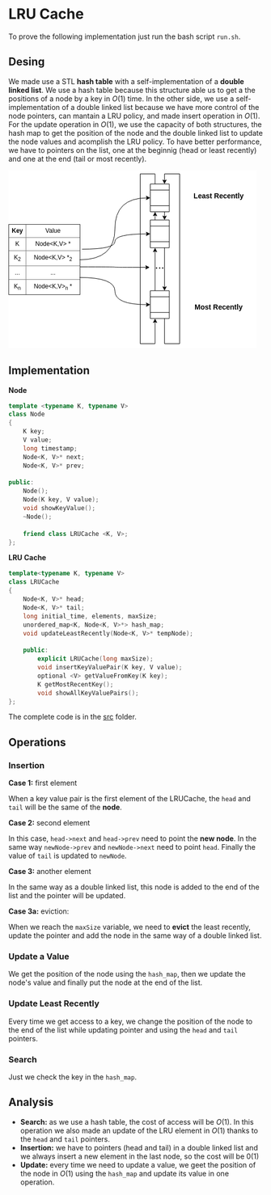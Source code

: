 # LRU Cache

To prove the following implementation just run the bash script `run.sh`. 

## Desing

We made use a STL **hash table** with a self-implementation of a **double linked list**. We use a hash table because this structure able us to get a the positions of a node by a key in $O(1)$ time. In the other side, we use a self-implementation of a double linked list because we have more control of the node pointers, can mantain a LRU policy, and made insert operation in $O(1)$. For the update operation in $O(1)$, we use the capacity of both structures, the hash map to get the position of the node and the double linked list to update the node values and acomplish the LRU policy. To have better performance, we have to pointers on the list, one at the beginnig (head or least recently) and one at the end (tail or most recently).

![design](img/design.drawio.png)

## Implementation

**Node**

```c++
template <typename K, typename V>
class Node 
{
    K key;
    V value;
    long timestamp;
    Node<K, V>* next;
    Node<K, V>* prev;

public:
    Node();
    Node(K key, V value);
    void showKeyValue();
    ~Node();

    friend class LRUCache <K, V>;
};

```

**LRU Cache**

```c++
template<typename K, typename V>
class LRUCache 
{
    Node<K, V>* head;
    Node<K, V>* tail;
    long initial_time, elements, maxSize;
    unordered_map<K, Node<K, V>*> hash_map;
    void updateLeastRecently(Node<K, V>* tempNode);

    public:
        explicit LRUCache(long maxSize);
        void insertKeyValuePair(K key, V value);
        optional <V> getValueFromKey(K key);
        K getMostRecentKey();
        void showAllKeyValuePairs();
};
```
The complete code is in the [src](/src) folder.

## Operations 
### Insertion

**Case 1:** first element

When a key value pair is the first element of the LRUCache, the `head` and `tail` will be the same of the **node**.

**Case 2:** second element

In this case, `head->next` and `head->prev` need to point the **new node**. In the same way `newNode->prev` and `newNode->next` need to point `head`. Finally the value of `tail` is updated to `newNode`.

**Case 3:** another element

In the same way as a double linked list, this node is added to the end of the list and the pointer will be updated.

**Case 3a:** eviction:

When we reach the `maxSize` variable, we need to **evict** the least recently, update the pointer and add the node in the same way of a double linked list.
        

### Update a Value

We get the position of the node using the `hash_map`, then we update the node's value and finally put the node at the end of the list.

### Update Least Recently

Every time we get access to a key, we change the position of the node to the end of the list while updating pointer and using the `head` and `tail` pointers.

### Search

Just we check the key in the `hash_map`.

## Analysis

- **Search:** as we use a hash table, the cost of access will be $O(1)$. In this operation we also made an update of the LRU element in $O(1)$ thanks to the `head` and `tail` pointers.
- **Insertion:** we have to pointers (head and tail) in a double linked list and we always insert a new element in the last node, so the cost will be $0(1)$
- **Update:** every time we need to update a value, we geet the position of the node in $O(1)$ using the `hash_map` and update its value in one operation. 